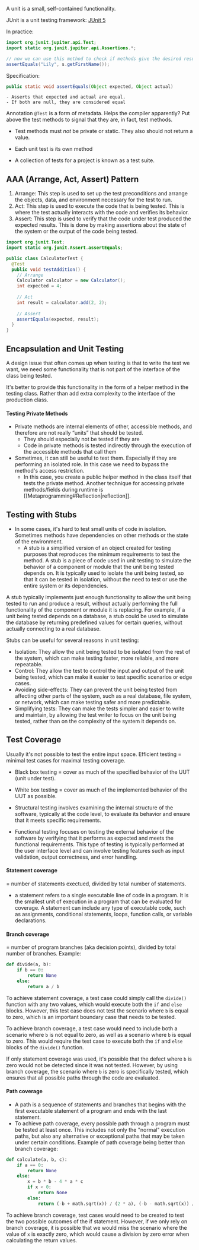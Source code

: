 A unit is a small, self-contained functionality. 

JUnit is a unit testing framework: [JUnit 5](https://junit.org/junit5/)

In practice:
```java
import org.junit.jupiter.api.Test; 
import static org.junit.jupiter.api.Assertions.*;

// now we can use this method to check if methods give the desired result
assertEquals("Lily", s.getFirstName());
```

Specification: 
```java
public static void assertEquals(Object expected, Object actual)
```
	- Asserts that expected and actual are equal.
	- If both are null, they are considered equal

Annotation `@Test` is a form of metadata. Helps the compiler apparently? 
Put above the test methods to signal that they are, in fact, test methods. 
- Test methods must *not* be private or static. They also should not return a value. 

- Each unit test is its own method
- A collection of tests for a project is known as a test suite.


## AAA (Arrange, Act, Assert) Pattern
1.  Arrange: This step is used to set up the test preconditions and arrange the objects, data, and environment necessary for the test to run.
2.  Act: This step is used to execute the code that is being tested. This is where the test actually interacts with the code and verifies its behavior.
3.  Assert: This step is used to verify that the code under test produced the expected results. This is done by making assertions about the state of the system or the output of the code being tested.

```java
import org.junit.Test;
import static org.junit.Assert.assertEquals;

public class CalculatorTest {
  @Test
  public void testAddition() {
    // Arrange
    Calculator calculator = new Calculator();
    int expected = 4;
    
    // Act
    int result = calculator.add(2, 2);
    
    // Assert
    assertEquals(expected, result);
  }
}
```

## Encapsulation and Unit Testing
A design issue that often comes up when testing is that to write the test we want, we need some functionality that is not part of the interface of the class being tested. 

It's better to provide this functionality in the form of a helper method in the testing class. Rather than add extra complexity to the interface of the production class. 

#### Testing Private Methods
- Private methods are internal elements of other, accessible methods, and therefore are not really “units” that should be tested.
	- They should especially not be tested if they are 
	- Code in private methods is tested indirectly through the execution of the accessible methods that call them
- Sometimes, it can still be useful to test them. Especially if they are performing an isolated role. In this case we need to bypass the method's access restriction. 
	- In this case, you create a public helper method in the class itself that tests the private method. 
Another technique for accessing private methods/fields during runtime is [[Metaprogramming#Reflection|reflection]].

## Testing with Stubs
- In some cases, it's hard to test small units of code in isolation. Sometimes methods have dependencies on other methods or the state of the environment.
	- A stub is a simplified version of an object created for testing purposes that reproduces the minimum requirements to test the method. 
A stub is a piece of code used in unit testing to simulate the behavior of a component or module that the unit being tested depends on. It is typically used to isolate the unit being tested, so that it can be tested in isolation, without the need to test or use the entire system or its dependencies.

A stub typically implements just enough functionality to allow the unit being tested to run and produce a result, without actually performing the full functionality of the component or module it is replacing. For example, if a unit being tested depends on a database, a stub could be used to simulate the database by returning predefined values for certain queries, without actually connecting to a real database.

Stubs can be useful for several reasons in unit testing:
-   Isolation: They allow the unit being tested to be isolated from the rest of the system, which can make testing faster, more reliable, and more repeatable.  
-   Control: They allow the test to control the input and output of the unit being tested, which can make it easier to test specific scenarios or edge cases.
-   Avoiding side-effects: They can prevent the unit being tested from affecting other parts of the system, such as a real database, file system, or network, which can make testing safer and more predictable.
-   Simplifying tests: They can make the tests simpler and easier to write and maintain, by allowing the test writer to focus on the unit being tested, rather than on the complexity of the system it depends on.

## Test Coverage
Usually it's not possible to test the entire input space. Efficient testing = minimal test cases for maximal testing coverage. 
- Black box testing = cover as much of the specified behavior of the UUT (unit under test). 
- White box testing = cover as much of the implemented behavior of the UUT as possible. 

- Structural testing involves examining the internal structure of the software, typically at the code level, to evaluate its behavior and ensure that it meets specific requirements. 
- Functional testing focuses on testing the external behavior of the software by verifying that it performs as expected and meets the functional requirements. This type of testing is typically performed at the user interface level and can involve testing features such as input validation, output correctness, and error handling.

#### Statement coverage 
= number of statements exectued, divided by total number of statements. 
- a statement refers to a single executable line of code in a program. It is the smallest unit of execution in a program that can be evaluated for coverage. A statement can include any type of executable code, such as assignments, conditional statements, loops, function calls, or variable declarations.

#### Branch coverage 
= number of program branches (aka decision points), divided by total number of branches. 
Example:
```python
def divide(a, b):
    if b == 0:
        return None
    else:
        return a / b
```

To achieve statement coverage, a test case could simply call the `divide()` function with any two values, which would execute both the `if` and `else` blocks. However, this test case does not test the scenario where `b` is equal to zero, which is an important boundary case that needs to be tested.

To achieve branch coverage, a test case would need to include both a scenario where `b` is not equal to zero, as well as a scenario where `b` is equal to zero. This would require the test case to execute both the `if` and `else` blocks of the `divide()` function.

If only statement coverage was used, it's possible that the defect where `b` is zero would not be detected since it was not tested. However, by using branch coverage, the scenario where `b` is zero is specifically tested, which ensures that all possible paths through the code are evaluated.


#### Path coverage
- A path is a sequence of statements and branches that begins with the first executable statement of a program and ends with the last statement.
- To achieve path coverage, every possible path through a program must be tested at least once. This includes not only the "normal" execution paths, but also any alternative or exceptional paths that may be taken under certain conditions.
Example of path coverage being better than branch coverage: 
```python
def calculate(a, b, c):
    if a == 0:
        return None
    else:
        x = b * b - 4 * a * c
        if x < 0:
            return None
        else:
            return (-b + math.sqrt(x)) / (2 * a), (-b - math.sqrt(x)) / (2 * a)
```
To achieve branch coverage, test cases would need to be created to test the two possible outcomes of the if statement. However, if we only rely on branch coverage, it is possible that we would miss the scenario where the value of `x` is exactly zero, which would cause a division by zero error when calculating the return values.

